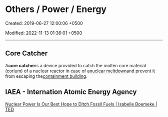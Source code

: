 # Others / Power / Energy

Created: 2019-06-27 12:00:06 +0500

Modified: 2022-11-13 01:36:01 +0500

---

## Core Catcher

A**core catcher**is a device provided to catch the molten core material ([corium](https://en.wikipedia.org/wiki/Corium_(nuclear_reactor))) of a nuclear reactor in case of a[nuclear meltdown](https://en.wikipedia.org/wiki/Nuclear_meltdown)and prevent it from escaping the[containment building](https://en.wikipedia.org/wiki/Containment_building).

## IAEA - Internation Atomic Energy Agency

[Nuclear Power Is Our Best Hope to Ditch Fossil Fuels | Isabelle Boemeke | TED](https://www.youtube.com/watch?v=ESAaz9v4mSU)
